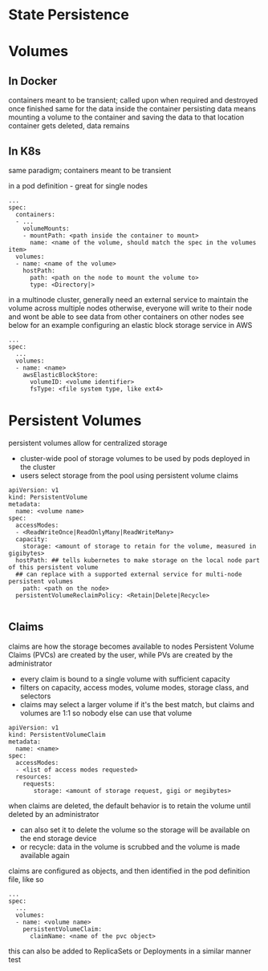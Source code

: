 # State Persistence

# Volumes
## In Docker
containers meant to be transient; called upon when required and destroyed once finished
same for the data inside the container
persisting data means mounting a volume to the container and saving the data to that location
container gets deleted, data remains
## In K8s
same paradigm; containers meant to be transient

in a pod definition - great for single nodes
```
...
spec:
  containers:
  - ...
    volumeMounts:
    - mountPath: <path inside the container to mount>
      name: <name of the volume, should match the spec in the volumes item>
  volumes:
  - name: <name of the volume>
    hostPath:
      path: <path on the node to mount the volume to>
      type: <Directory|>
```

in a multinode cluster, generally need an external service to maintain the volume across multiple nodes
otherwise, everyone will write to their node and wont be able to see data from other containers on other nodes
see below for an example configuring an elastic block storage service in AWS
```
...
spec:
  ...
  volumes:
  - name: <name>
    awsElasticBlockStore:
      volumeID: <volume identifier>
      fsType: <file system type, like ext4>
```

# Persistent Volumes
persistent volumes allow for centralized storage
- cluster-wide pool of storage volumes to be used by pods deployed in the cluster
- users select storage from the pool using persistent volume claims

```
apiVersion: v1
kind: PersistentVolume
metadata:
  name: <volume name>
spec:
  accessModes:
  - <ReadWriteOnce|ReadOnlyMany|ReadWriteMany>
  capacity:
    storage: <amount of storage to retain for the volume, measured in gigibytes>
  hostPath: ## tells kubernetes to make storage on the local node part of this persistent volume
  ## can replace with a supported external service for multi-node persistent volumes
    path: <path on the node>
  persistentVolumeReclaimPolicy: <Retain|Delete|Recycle>
  
```

## Claims
claims are how the storage becomes available to nodes
Persistent Volume Claims (PVCs) are created by the user, while PVs are created by the administrator
- every claim is bound to a single volume with sufficient capacity
- filters on capacity, access modes, volume modes, storage class, and selectors
- claims may select a larger volume if it's the best match, but claims and volumes are 1:1 so nobody else can use that volume

```
apiVersion: v1
kind: PersistentVolumeClaim
metadata:
  name: <name>
spec:
  accessModes:
  - <list of access modes requested>
  resources:
    requests:
       storage: <amount of storage request, gigi or megibytes>
```

when claims are deleted, the default behavior is to retain the volume until deleted by an administrator
- can also set it to delete the volume so the storage will be available on the end storage device
- or recycle: data in the volume is scrubbed and the volume is made available again

claims are configured as objects, and then identified in the pod definition file, like so
```
...
spec:
  ...
  volumes:
  - name: <volume name>
    persistentVolumeClaim:
      claimName: <name of the pvc object>
```
this can also be added to ReplicaSets or Deployments in a similar manner
test